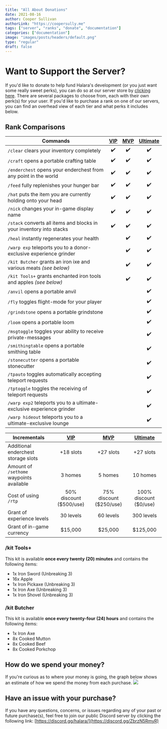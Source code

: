 ```yaml
---
title: "All About Donations"
date: 2021-08-16
author: Cooper Sullivan
authorLink: "https://coopersully.me"
tags: ["server", "ranks", "donate", "documentation"]
categories: ["documentation"]
image: "images/posts/headers/default.png"
type: "regular"
draft: false
---
```


# Want to Support the Server?

If you'd like to donate to help fund Halara's development (or you just want some really sweet perks), you can do so at our server store by [clicking here](https://halara.tebex.io/). There are several packages to choose from, each with their own perk(s) for your user. If you'd like to purchase a rank on one of our servers, you can find an overhead view of each tier and what perks it includes below.
## Rank Comparisons

| Commands | [VIP](https://halara.tebex.io/checkout/packages/add/4535463/single) | [MVP](https://halara.tebex.io/checkout/packages/add/4535505/single) | [Ultimate](https://halara.tebex.io/checkout/packages/add/4587311/subscribe) |
| - | :-: | :-: | :-: |
| ``/clear`` clears your inventory completely | ✔️ | ✔️ | ✔️ |
| ``/craft`` opens a portable crafting table | ✔️ | ✔️ | ✔️ |
| ``/enderchest`` opens your enderchest from any point in the world | ✔️ | ✔️ | ✔️ |
| ``/feed`` fully replenishes your hunger bar | ✔️ | ✔️ | ✔️ |
| ``/hat`` puts the item you are currently holding onto your head | ✔️ | ✔️ | ✔️ |
| ``/nick`` changes your in-game display name | ✔️ | ✔️ | ✔️ |
| ``/stack`` converts all items and blocks in your inventory into stacks | ✔️ | ✔️ | ✔️ |
| ``/heal`` instantly regenerates your health || ✔️ | ✔️ |
| ``/warp exp`` teleports you to a donor-exclusive experience grinder || ✔️ | ✔️ |
| ``/kit Butcher`` grants an iron ixe and various meats *(see below)* || ✔️ | ✔️ |
| ``/kit Tools+`` grants enchanted iron tools and apples *(see below)* || ✔️ | ✔️ |
| ``/anvil`` opens a portable anvil ||  ️ | ✔️ |
| ``/fly`` toggles flight-mode for your player ||  ️ | ✔️ |
| ``/grindstone`` opens a portable grindstone||  ️ | ✔️ |
| ``/loom`` opens a portable loom ||  ️ | ✔️ |
| ``/msgtoggle`` toggles your ability to receive private-messages ||  ️ | ✔️ |
| ``/smithingtable`` opens a portable smithing table ||  ️ | ✔️ |
| ``/stonecutter`` opens a portable stonecutter ||  ️ | ✔️ |
| ``/tpauto`` toggles automatically accepting teleport requests ||  ️ | ✔️ |
| ``/tptoggle`` toggles the receiving of teleport requests ||  ️ | ✔️ |
| ``/warp exp2`` teleports you to a ultimate-exclusive experience grinder ||  ️ | ✔️ |
| ``/warp hideout`` teleports you to a ultimate-exclusive lounge ||  ️ | ✔️ |

| Incrementals | [VIP](https://halara.tebex.io/checkout/packages/add/4535463/single) | [MVP](https://halara.tebex.io/checkout/packages/add/4535505/single) | [Ultimate](https://halara.tebex.io/checkout/packages/add/4587311/subscribe) |
| - | :-: | :-: | :-: |
| Additional enderchest storage slots | +18 slots | +27 slots | +27 slots |
| Amount of ``/sethome`` waypoints available | 3 homes | 5 homes | 10 homes |
| Cost of using ``/rtp`` | 50% discount ($500/use) | 75% discount ($250/use) | 100% discount ($0/use) |
| Grant of experience levels | 30 levels | 60 levels | 300 levels |
| Grant of in-game currency | $15,000 | $25,000 | $125,000 |


### /kit Tools+
This kit is available **once every twenty (20) minutes** and contains the following items:
- 1x Iron Sword (Unbreaking 3)
- 16x Apple
- 1x Iron Pickaxe (Unbreaking 3)
- 1x Iron Axe (Unbreaking 3)
- 1x Iron Shovel (Unbreaking 3)

### /kit Butcher
This kit is available **once every twenty-four (24) hours** and contains the following items:
- 1x Iron Axe
- 8x Cooked Mutton
- 8x Cooked Beef
- 8x Cooked Porkchop

## How do we spend your money?
If you're curious as to where your money is going, the graph below shows an estimate of how we spend the money from each purchase.
![](images/posts/pie-chart.png)

## Have an issue with your purchase?
If you have any questions, concerns, or issues regarding any of your past or future purchase(s), feel free to join our public Discord server by clicking the following link: [https://discord.gg/halara/](https://discord.gg/ZbrzN5RmyR)